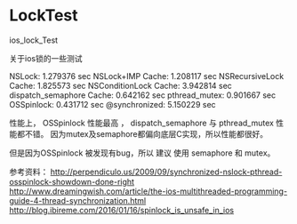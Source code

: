 # LockTest
ios_lock_Test

关于ios锁的一些测试

NSLock: 1.279376 sec
NSLock+IMP Cache: 1.208117 sec
NSRecursiveLock Cache: 1.825573 sec
NSConditionLock Cache: 3.942814 sec
dispatch_semaphore Cache: 0.642162 sec
pthread_mutex: 0.901667 sec
OSSpinlock: 0.431712 sec
@synchronized: 5.150229 sec

性能上， OSSpinlock 性能最高 ， dispatch_semaphore 与 pthread_mutex 性能都不错。
因为mutex及semaphore都偏向底层C实现，所以性能都很好。

但是因为OSSpinlock 被发现有bug，所以 建议 使用 semaphore 和 mutex。

参考资料：
http://perpendiculo.us/2009/09/synchronized-nslock-pthread-osspinlock-showdown-done-right
http://www.dreamingwish.com/article/the-ios-multithreaded-programming-guide-4-thread-synchronization.html
http://blog.ibireme.com/2016/01/16/spinlock_is_unsafe_in_ios
